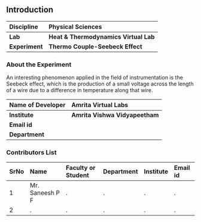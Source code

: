 ## Introduction


<b>Discipline | <b> Physical Sciences
:--|:--|
<b> Lab | <b> Heat & Thermodynamics Virtual Lab
<b> Experiment|     <b> Thermo Couple-Seebeck Effect

### About the Experiment 

An interesting phenomenon applied in the field of instrumentation is the Seebeck effect, which is the production of a small voltage across the length of a wire due to a difference in temperature along that wire.

<b>Name of Developer | <b> Amrita Virtual Labs
:--|:--|
<b> Institute | <b>  Amrita Vishwa Vidyapeetham
<b> Email id|     <b>  
<b> Department |  

### Contributors List

SrNo | Name | Faculty or Student | Department| Institute | Email id
:--|:--|:--|:--|:--|:--|
1 | Mr. Saneesh P F | . | . | . | .
2 | . | . | . | . | .
